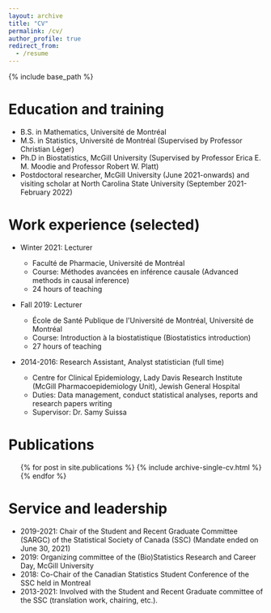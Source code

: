 ```yaml
---
layout: archive
title: "CV"
permalink: /cv/
author_profile: true
redirect_from:
  - /resume
---
```


{% include base_path %}

Education and training
======
* B.S. in Mathematics, Université de Montréal 
* M.S. in Statistics, Université de Montréal (Supervised by Professor Christian Léger)
* Ph.D in Biostatistics, McGill University (Supervised by Professor Erica E. M. Moodie and Professor Robert W. Platt)
* Postdoctoral researcher, McGill University (June 2021-onwards) and visiting scholar at North Carolina State University (September 2021-February 2022)

Work experience (selected)
======

* Winter 2021: Lecturer
  * Faculté de Pharmacie, Université de Montréal
  * Course: Méthodes avancées en inférence causale  (Advanced methods in causal inference)
  * 24 hours of teaching 
  
* Fall 2019: Lecturer
  * École de Santé Publique de l'Université de Montréal, Université de Montréal
  * Course: Introduction à la biostatistique (Biostatistics introduction)
  * 27 hours of teaching
  
* 2014-2016: Research Assistant, Analyst statistician (full time)
  * Centre for Clinical Epidemiology, Lady Davis Research Institute (McGill Pharmacoepidemiology Unit), Jewish General Hospital
  * Duties: Data management, conduct statistical analyses, reports and research papers writing
  * Supervisor: Dr. Samy Suissa
 

Publications
======
  <ul>{% for post in site.publications %}
    {% include archive-single-cv.html %}
  {% endfor %}</ul>
  
 
    
Service and leadership
======
* 2019-2021: Chair of the Student and Recent Graduate Committee (SARGC) of the Statistical Society of Canada (SSC) (Mandate ended on June 30, 2021) 
* 2019: Organizing committee of the (Bio)Statistics Research and Career Day, McGill University
* 2018: Co-Chair of the Canadian Statistics Student Conference of the SSC held in Montreal
* 2013-2021: Involved with the Student and Recent Graduate committee of the SSC (translation work, chairing, etc.).

